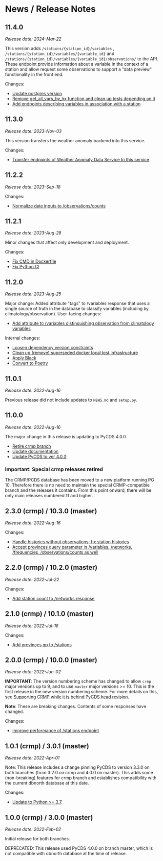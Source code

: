 # News / Release Notes

## 11.4.0

*Release date: 2024-Mar-22*

This version adds `/stations/{station_id}/variables` , `/stations/{station_id}/variables/{variable_id}` and `/stations/{station_id}/variables/{variable_id}/observations/` to the API. These endpoint provide information about a variable in the context of a station and allow request some observations to support a "data preview" functionality in the front end.

Changes:
- [Update postgres version](https://github.com/pacificclimate/station-data-portal-backend/pull/79)
- [Remove get_all_vars_by_hx function and clean up tests depending on it](https://github.com/pacificclimate/station-data-portal-backend/pull/82)
- [Add endpoints describing variables in association with a station](https://github.com/pacificclimate/station-data-portal-backend/pull/83)

## 11.3.0

*Release date: 2023-Nov-03*

This version transfers the weather anomaly backend into this service.

Changes:
- [Transfer endpoints of Weather Anomaly Data Service to this service](https://github.com/pacificclimate/station-data-portal-backend/pull/72)

## 11.2.2

*Release date: 2023-Sep-18*

Changes:
- [Normalize date inputs to /observations/counts](https://github.com/pacificclimate/station-data-portal-backend/pull/70)

## 11.2.1

*Release date: 2023-Aug-28*

Minor changes that affect only development and deployment.

Changes:
- [Fix CMD in Dockerfile](https://github.com/pacificclimate/station-data-portal-backend/pull/68)
- [Fix Python CI](https://github.com/pacificclimate/station-data-portal-backend/pull/67)

## 11.2.0

*Release date: 2023-Aug-25*

Major change: Added attribute "tags" to /variables response that uses a single source of truth in the database to classify variables (including by climatology/observation).
User-facing changes:
- [Add attribute to /variables distinguishing observation from climatology variables](https://github.com/pacificclimate/station-data-portal-backend/pull/52)

Internal changes:
- [Loosen dependency version constraints](https://github.com/pacificclimate/station-data-portal-backend/pull/62)
- [Clean up (remove) superseded docker local test infrastructure](https://github.com/pacificclimate/station-data-portal-backend/pull/60)
- [Apply Black](https://github.com/pacificclimate/station-data-portal-backend/pull/59)
- [Convert to Poetry](https://github.com/pacificclimate/station-data-portal-backend/pull/54)

## 11.0.1

*Release date: 2022-Aug-16*

Previous release did not include updates to `NEWS.md` and `setup.py`.

## 11.0.0

*Release date: 2022-Aug-16*

The major change in this release is updating to PyCDS 4.0.0. 

- [Retire crmp branch](https://github.com/pacificclimate/station-data-portal-backend/pull/50)
- [Update documentation](https://github.com/pacificclimate/station-data-portal-backend/pull/48)
- [Update PyCDS to ver 4.0.0](https://github.com/pacificclimate/station-data-portal-backend/pull/45)

### Important: Special crmp releases retired

The CRMP/PCDS database has been moved to a new platform running PG 10. 
Therefore there is no need to maintain the special CRMP-compatible branch and 
the releases it contains. From this point onward, there will be only main
releases numbered 11 and higher.

## 2.3.0 (crmp) / 10.3.0 (master)

*Release date: 2022-Aug-16*

Changes:
- [Handle histories without observations; fix station histories](https://github.com/pacificclimate/station-data-portal-backend/pull/42)
- [Accept provinces query parameter in /variables, /networks, /frequencies, /observations/counts as well](https://github.com/pacificclimate/station-data-portal-backend/pull/40)

## 2.2.0 (crmp) / 10.2.0 (master)

*Release date: 2022-Jul-22*

Changes:

- [Add station count to /networks response ](https://github.com/pacificclimate/station-data-portal-backend/pull/38)

## 2.1.0 (crmp) / 10.1.0 (master)

*Release date: 2022-Jul-18*

Changes:

- [Add provinces qp to /stations](https://github.com/pacificclimate/station-data-portal-backend/pull/37)

## 2.0.0 (crmp) / 10.0.0 (master)

*Release date: 2022-Jun-02*

**IMPORTANT**: The version numbering scheme has changed to allow `crmp` major 
versions up to 9, and to use `master` major versions >= 10. This is the first 
release in the new version numbering scheme. For more details on this, see
[Supporting CRMP while it is behind PyCDS head revision](docs/supporting-crmp.md).

**Note**: These are breaking changes. Contents of some responses have changed.

Changes:

- [Improve performance of /stations endpoint](https://github.com/pacificclimate/station-data-portal-backend/pull/34)

## 1.0.1 (crmp) / 3.0.1 (master)

*Release date: 2022-Apr-01*

Note: This release includes a change pinning PyCDS to version 3.3.0 on 
both branches (from 3.2.0 on crmp and 4.0.0 on master). This adds 
some (non-breaking) features for crmp branch and establishes compatibility 
with the current dbnorth database at this date.

Changes:
- [Update to Python >= 3.7](https://github.com/pacificclimate/station-data-portal-backend/pull/33). 


## 1.0.0 (crmp) / 3.0.0 (master)

*Release date: 2022-Feb-02*

Initial release for both branches.

DEPRECATED: This release used PyCDS 4.0.0 on branch master, which is not 
compatible with dbnorth database at the time of release.